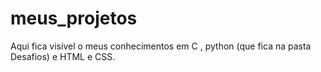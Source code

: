 # meus_projetos

Aqui fica visível o meus conhecimentos em C , python (que fica na pasta Desafios) e HTML e CSS.
